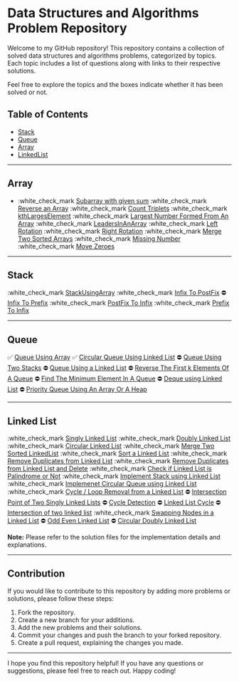 # Data Structures and Algorithms Problem Repository

Welcome to my GitHub repository! This repository contains a collection of solved data structures and algorithms problems, categorized by topics. Each topic includes a list of questions along with links to their respective solutions. 

Feel free to explore the topics and the boxes indicate whether it has been solved or not.

## Table of Contents

- [Stack](#stack)
- [Queue](#queue)
- [Array](#array)
- [LinkedList](#linkedlist)

---

## Array

- :white_check_mark [Subarray with given sum](https://github.com/dhruvkaravadiya/data-structures-implemented/blob/main/Array/subArrayWithGivenSum.java)
:white_check_mark [Reverse an Array](https://github.com/dhruvkaravadiya/data-structures-implemented/blob/main/Array/arrayReverse.java)
:white_check_mark [Count Triplets](https://github.com/dhruvkaravadiya/data-structures-implemented/blob/main/Array/countTriplets.java)
:white_check_mark [kthLargesElement](https://github.com/dhruvkaravadiya/data-structures-implemented/blob/main/Array/kthLargestElement.java)
:white_check_mark [Largest Number Formed From An Array](https://github.com/dhruvkaravadiya/data-structures-implemented/blob/main/Array/largestNumberFormedFromAnArray.java)
:white_check_mark [LeadersInAnArray](https://github.com/dhruvkaravadiya/data-structures-implemented/blob/main/Array/LeadersInAnArray.java)
:white_check_mark [Left Rotation](https://github.com/dhruvkaravadiya/data-structures-implemented/blob/main/Array/leftRotation.java)
:white_check_mark [Right Rotation](https://github.com/dhruvkaravadiya/data-structures-implemented/blob/main/Array/rightRotation.java)
:white_check_mark [Merge Two Sorted Arrays](https://github.com/dhruvkaravadiya/data-structures-implemented/blob/main/Array/mergeTwoSortedArrays.java)
:white_check_mark [Missing Number](https://github.com/dhruvkaravadiya/data-structures-implemented/blob/main/Array/missingNumber.java)
:white_check_mark [Move Zeroes](https://github.com/dhruvkaravadiya/data-structures-implemented/blob/main/Array/moveZeros.java)

---

## Stack

:white_check_mark [StackUsingArray](https://github.com/dhruvkaravadiya/data-structures-implemented/blob/main/Stack/StackUsingArray.java)
:white_check_mark [Infix To PostFix](https://github.com/dhruvkaravadiya/data-structures-implemented/blob/main/Stack/InfixToPostFix.java)
:no_entry: [Infix To Prefix](https://github.com/dhruvkaravadiya/data-structures-implemented/blob/main/Stack/InfxToPrefix.java)
:white_check_mark [PostFix To Infix](https://github.com/dhruvkaravadiya/data-structures-implemented/blob/main/Stack/PostfixToInfix.java)
:white_check_mark [Prefix To Infix](https://github.com/dhruvkaravadiya/data-structures-implemented/blob/main/Stack/PrefixToInfix.java)

---

## Queue

 :white_check_mark: [Queue Using Array](https://github.com/dhruvkaravadiya/data-structures-implemented/blob/main/Queue/queueUsingArray.java)
 :white_check_mark: [Circular Queue Using Linked List](https://github.com/dhruvkaravadiya/data-structures-implemented/blob/main/Queue/circularQueueUsingLinkedList.java)
:no_entry: [Queue Using Two Stacks]()
:no_entry: [Queue Using a Linked List]()
:no_entry: [Reverse The First k Elements Of A Queue]()
:no_entry: [Find The Minimum Element In A Queue]()
:no_entry: [Deque using Linked List]()
 :no_entry: [Priority Queue Using An Array Or A Heap]()

---

## Linked List

:white_check_mark [Singly Linked List](https://github.com/dhruvkaravadiya/data-structures-implemented/blob/main/LinkedList/Implementations/singlyLinkedList.java)
:white_check_mark [Doubly Linked List](https://github.com/dhruvkaravadiya/data-structures-implemented/blob/main/LinkedList/Implementations/doublyLinkedList.java)
:white_check_mark [Circular Linked List](https://github.com/dhruvkaravadiya/data-structures-implemented/blob/main/LinkedList/Implementations/circularLinkedList.java)
:white_check_mark [Merge Two Sorted LinkedList](https://github.com/dhruvkaravadiya/data-structures-implemented/blob/main/LinkedList/Implementations/mergeTwoSortedLinkedList.java)
:white_check_mark [Sort a Linked List](https://github.com/dhruvkaravadiya/data-structures-implemented/blob/main/LinkedList/Implementations/sortLinkedList.java)
:white_check_mark [Remove Duplicates from Linked List](https://github.com/dhruvkaravadiya/data-structures-implemented/blob/main/LinkedList/Implementations/removeDuplicates.java)
:white_check_mark [Remove Duplicates from Linked List and Delete](https://github.com/dhruvkaravadiya/data-structures-implemented/blob/main/LinkedList/Implementations/removeDuplicatesAndDelete.java)
:white_check_mark [Check if Linked List is Palindrome or Not](https://github.com/dhruvkaravadiya/data-structures-implemented/blob/main/LinkedList/Implementations/palindromeLinkedListOrNot.java)
:white_check_mark [Implement Stack using Linked List](https://github.com/dhruvkaravadiya/data-structures-implemented/blob/main/LinkedList/Implementations/implementStackUsingLinkedList.java)
:white_check_mark [Implemenet Circular Queue using Linked List](https://github.com/dhruvkaravadiya/data-structures-implemented/blob/main/LinkedList/Implementations/circuarQueueUsingLinkedList.java)
:white_check_mark [Cycle / Loop Removal from a Linked List](https://github.com/dhruvkaravadiya/data-structures-implemented/blob/main/LinkedList/Implementations/cycleRemoval.java)
:no_entry: [Intersection Point of Two Singly Linked Lists]()
:no_entry: [Cycle Detection]()
:no_entry: [Linked List Cycle]()
:no_entry: [Intersection of two linked list]()
:white_check_mark [Swapping Nodes in a Linked List](https://github.com/dhruvkaravadiya/data-structures-implemented/blob/main/LinkedList/Implementations/swappingNodesOfALinkedList.java)
:no_entry: [Odd Even Linked List]()
:no_entry: [Circular Doubly Linked List]()

**Note:** Please refer to the solution files for the implementation details and explanations.

---

## Contribution

If you would like to contribute to this repository by adding more problems or solutions, please follow these steps:

1. Fork the repository.
2. Create a new branch for your additions.
3. Add the new problems and their solutions.
4. Commit your changes and push the branch to your forked repository.
5. Create a pull request, explaining the changes you made.

---

I hope you find this repository helpful! If you have any questions or suggestions, please feel free to reach out. Happy coding!
